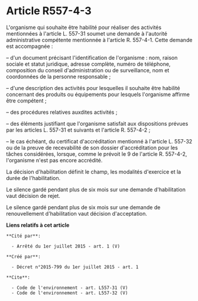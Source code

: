 # Article R557-4-3

L'organisme qui souhaite être habilité pour réaliser des activités mentionnées à l'article L. 557-31 soumet une demande à
l'autorité administrative compétente mentionnée à l'article R. 557-4-1. Cette demande est accompagnée :

– d'un document précisant l'identification de l'organisme : nom, raison sociale et statut juridique, adresse complète, numéro
de téléphone, composition du conseil d'administration ou de surveillance, nom et coordonnées de la personne responsable ;

– d'une description des activités pour lesquelles il souhaite être habilité concernant des produits ou équipements pour
lesquels l'organisme affirme être compétent ;

– des procédures relatives auxdites activités ;

– des éléments justifiant que l'organisme satisfait aux dispositions prévues par les articles L. 557-31 et suivants et
l'article R. 557-4-2 ;

– le cas échéant, du certificat d'accréditation mentionné à l'article L. 557-32 ou de la preuve de recevabilité de son
dossier d'accréditation pour les tâches considérées, lorsque, comme le prévoit le 9 de l'article R. 557-4-2, l'organisme
n'est pas encore accrédité.

La décision d'habilitation définit le champ, les modalités d'exercice et la durée de l'habilitation.

Le silence gardé pendant plus de six mois sur une demande d'habilitation vaut décision de rejet.

Le silence gardé pendant plus de six mois sur une demande de renouvellement d'habilitation vaut décision d'acceptation.

**Liens relatifs à cet article**

	**Cité par**:

	  - Arrêté du 1er juillet 2015 - art. 1 (V)

	**Créé par**:

	  - Décret n°2015-799 du 1er juillet 2015 - art. 1

	**Cite**:

	  - Code de l'environnement - art. L557-31 (V)
	  - Code de l'environnement - art. L557-32 (V)
